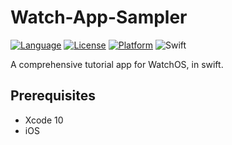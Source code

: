# Watch-App-Sampler

[![Language](http://img.shields.io/badge/language-swift-brightgreen.svg?style=flat
)](https://developer.apple.com/swift)
[![License](http://img.shields.io/badge/license-MIT-lightgrey.svg?style=flat
)](http://mit-license.org)
[![Platform](https://img.shields.io/cocoapods/p/Presentation.svg?style=flat)](http://cocoadocs.org/docsets/Presentation)
![Swift](https://img.shields.io/badge/%20in-swift%204.0-orange.svg)


A comprehensive tutorial app for WatchOS, in swift.




## Prerequisites

- Xcode 10
- iOS
